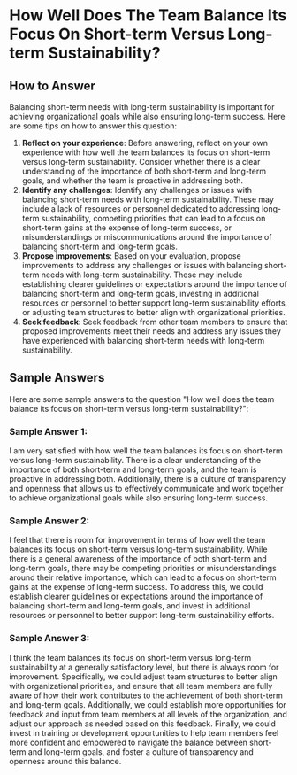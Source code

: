 How Well Does The Team Balance Its Focus On Short-term Versus Long-term Sustainability?
==============================================================================================================

How to Answer
-------------

Balancing short-term needs with long-term sustainability is important for achieving organizational goals while also ensuring long-term success. Here are some tips on how to answer this question:

1. **Reflect on your experience**: Before answering, reflect on your own experience with how well the team balances its focus on short-term versus long-term sustainability. Consider whether there is a clear understanding of the importance of both short-term and long-term goals, and whether the team is proactive in addressing both.
2. **Identify any challenges**: Identify any challenges or issues with balancing short-term needs with long-term sustainability. These may include a lack of resources or personnel dedicated to addressing long-term sustainability, competing priorities that can lead to a focus on short-term gains at the expense of long-term success, or misunderstandings or miscommunications around the importance of balancing short-term and long-term goals.
3. **Propose improvements**: Based on your evaluation, propose improvements to address any challenges or issues with balancing short-term needs with long-term sustainability. These may include establishing clearer guidelines or expectations around the importance of balancing short-term and long-term goals, investing in additional resources or personnel to better support long-term sustainability efforts, or adjusting team structures to better align with organizational priorities.
4. **Seek feedback**: Seek feedback from other team members to ensure that proposed improvements meet their needs and address any issues they have experienced with balancing short-term needs with long-term sustainability.

Sample Answers
--------------

Here are some sample answers to the question "How well does the team balance its focus on short-term versus long-term sustainability?":

### Sample Answer 1:

I am very satisfied with how well the team balances its focus on short-term versus long-term sustainability. There is a clear understanding of the importance of both short-term and long-term goals, and the team is proactive in addressing both. Additionally, there is a culture of transparency and openness that allows us to effectively communicate and work together to achieve organizational goals while also ensuring long-term success.

### Sample Answer 2:

I feel that there is room for improvement in terms of how well the team balances its focus on short-term versus long-term sustainability. While there is a general awareness of the importance of both short-term and long-term goals, there may be competing priorities or misunderstandings around their relative importance, which can lead to a focus on short-term gains at the expense of long-term success. To address this, we could establish clearer guidelines or expectations around the importance of balancing short-term and long-term goals, and invest in additional resources or personnel to better support long-term sustainability efforts.

### Sample Answer 3:

I think the team balances its focus on short-term versus long-term sustainability at a generally satisfactory level, but there is always room for improvement. Specifically, we could adjust team structures to better align with organizational priorities, and ensure that all team members are fully aware of how their work contributes to the achievement of both short-term and long-term goals. Additionally, we could establish more opportunities for feedback and input from team members at all levels of the organization, and adjust our approach as needed based on this feedback. Finally, we could invest in training or development opportunities to help team members feel more confident and empowered to navigate the balance between short-term and long-term goals, and foster a culture of transparency and openness around this balance.
